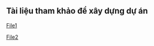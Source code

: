 ## Tài liệu tham khảo để xây dựng dự án
[ File1 ](https://www.cit.ctu.edu.vn/~dtnghi/oss/python.pdf)

[ File2 ](https://code.tutsplus.com/vi/tutorials/creating-a-web-app-from-scratch-using-python-flask-and-mysql--cms-22972)
